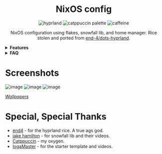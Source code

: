 <div align=center>
  <h1>NixOS config</h1>
  <p align="center">
    <img alt="hyprland" src="https://img.shields.io/badge/wm-hyprland-%2389dceb?style=for-the-badge&logo=hyprland&labelColor=%23313244&color=%2389dceb&link=https%3A%2F%2Fhyprland.org%2F">
    <img alt="catppuccin palette" src="https://custom-icon-badges.demolab.com/badge/palette-catppuccin-%23b4befe?style=for-the-badge&logo=bell&logoSource=feather&labelColor=%23313244&link=https%3A%2F%2Fcatppuccin.com%2Fpalette">
    <img alt="caffeine" src="https://custom-icon-badges.demolab.com/badge/caffeine-overdose-%23f2cdcd?style=for-the-badge&logo=coffee&logoSource=feather&labelColor=%23313244">
  </p>

NixOS configuration using flakes, snowfall lib, and home manager. Rice stolen and ported from [end-4/dots-hyprland](https://github.com/end-4/dots-hyprland). 
</div>
<details> 
  <summary><b>Features</b></summary>
  
  - Catppuccin everything, because it is objectively the best color scheme.
  - `.config` linked at `modules/nixos/desktop/.config`.
  - Hyprland and Gnome.
  - NixOS unstable.
  - Snowfall lib's modularity, to its fullest.
  - Everything from end-4's hyprland dots, but in NixOS.
</details>

<details> 
  <summary><b>FAQ</b></summary>
  
  - <b>Do I know what I'm doing?</b>
    - No.
  - <b>Does this even work?</b>
    - Yes. Believe it or not, it's organized too - thanks to snowfall lib.
</details>

# Screenshots
![image](https://github.com/user-attachments/assets/a38ee5da-2db0-47b2-af61-e07a23679094)
![image](https://github.com/user-attachments/assets/0edd5c7e-cfe0-42e1-9d1a-fadf95af8898)
![image](https://github.com/user-attachments/assets/978360f1-db71-43bb-a667-f2acd337aff1)

_[Wallpapers](https://github.com/Gingeh/wallpapers)_


 # Special, Special Thanks
 - [end4](https://github.com/end-4/dots-hyprland) - for the hyprland rice. A true ags god.
 - [jake hamilton](https://github.com/jakehamilton) - for snowfall lib and their videos.
 - [Catppuccin](https://catppuccin.com) - my oxygen.
 - [IogaMaster](https://github.com/IogaMaster/snowfall-starter/tree/main) - for the starter template and videos.
